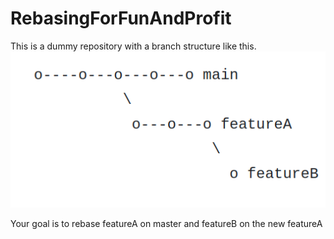 # RebasingForFunAndProfit

This is a dummy repository with a branch structure like this.
![Alt text](./branches.png?raw=true "Project Structure")

Your goal is to rebase featureA on master and featureB on the new featureA 
